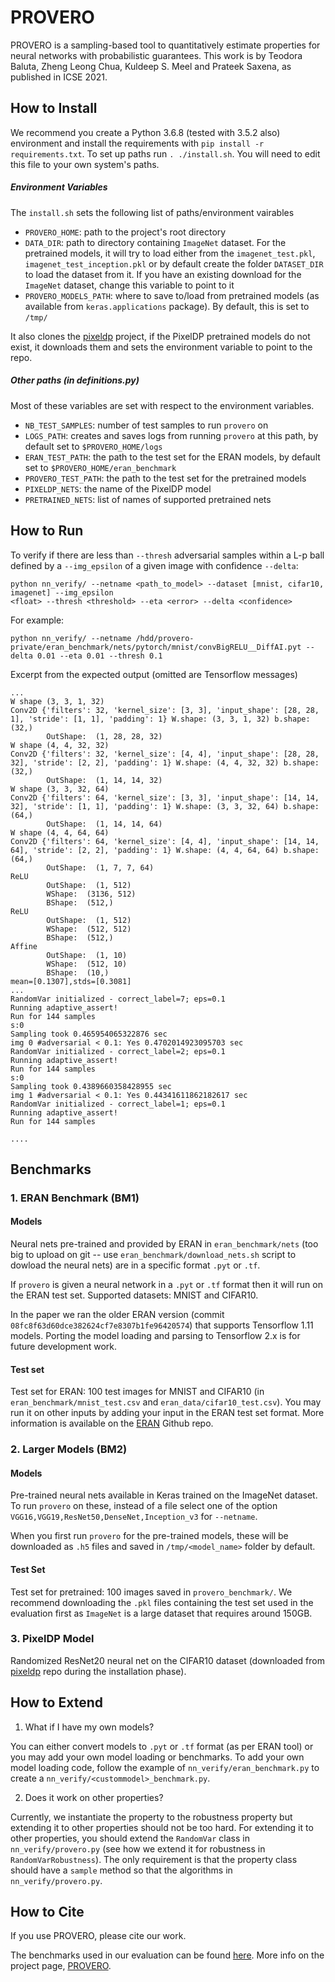 # PROVERO

PROVERO is a sampling-based tool to quantitatively estimate properties for neural networks with
probabilistic guarantees.  This work is by Teodora Baluta, Zheng Leong Chua, Kuldeep S. Meel and Prateek Saxena, as published in ICSE 2021. 


How to Install
--------------

We recommend you create a Python 3.6.8 (tested with 3.5.2 also) environment and install the requirements with `pip install -r
requirements.txt`. To set up paths run `. ./install.sh`. You will need to edit this file to your own system's paths.

##### Environment Variables

The `install.sh` sets the following list of paths/environment vairables

- `PROVERO_HOME`: path to the project's root directory
- `DATA_DIR`: path to directory containing `ImageNet` dataset. For the pretrained models, it will try to load either from the `imagenet_test.pkl`, `imagenet_test_inception.pkl` or by default create the folder `DATASET_DIR` to load the dataset from it. If you have an existing download for the `ImageNet` dataset, change this variable to point to it  
- `PROVERO_MODELS_PATH`: where to save to/load from pretrained models (as available from `keras.applications` package). By default, this is set to `/tmp/`

It also clones the [pixeldp](https://github.com/columbia/pixeldp) project, if the PixelDP pretrained models do not exist, it downloads them and sets the environment variable to point to the repo.

##### Other paths (in definitions.py)
Most of these variables are set with respect to the environment variables.
- `NB_TEST_SAMPLES`: number of test samples to run `provero` on
- `LOGS_PATH`: creates and saves logs from running `provero` at this path, by default set to `$PROVERO_HOME/logs`
- `ERAN_TEST_PATH`: the path to the test set for the ERAN models, by default set to `$PROVERO_HOME/eran_benchmark`
- `PROVERO_TEST_PATH`: the path to the test set for the pretrained models
- `PIXELDP_NETS`: the name of the PixelDP model
- `PRETRAINED_NETS`: list of names of supported pretrained nets 

How to Run
----------

To verify if there are less than `--thresh` adversarial samples within a L-p ball defined by a `--img_epsilon` of a given image with confidence `--delta`:

```
python nn_verify/ --netname <path_to_model> --dataset [mnist, cifar10, imagenet] --img_epsilon
<float> --thresh <threshold> --eta <error> --delta <confidence>
```
For example:

```
python nn_verify/ --netname /hdd/provero-private/eran_benchmark/nets/pytorch/mnist/convBigRELU__DiffAI.pyt --delta 0.01 --eta 0.01 --thresh 0.1
```

Excerpt from the expected output (omitted are Tensorflow messages)
```
...
W shape (3, 3, 1, 32)
Conv2D {'filters': 32, 'kernel_size': [3, 3], 'input_shape': [28, 28, 1], 'stride': [1, 1], 'padding': 1} W.shape: (3, 3, 1, 32) b.shape: (32,)
        OutShape:  (1, 28, 28, 32)
W shape (4, 4, 32, 32)
Conv2D {'filters': 32, 'kernel_size': [4, 4], 'input_shape': [28, 28, 32], 'stride': [2, 2], 'padding': 1} W.shape: (4, 4, 32, 32) b.shape: (32,)
        OutShape:  (1, 14, 14, 32)
W shape (3, 3, 32, 64)
Conv2D {'filters': 64, 'kernel_size': [3, 3], 'input_shape': [14, 14, 32], 'stride': [1, 1], 'padding': 1} W.shape: (3, 3, 32, 64) b.shape: (64,)
        OutShape:  (1, 14, 14, 64)
W shape (4, 4, 64, 64)
Conv2D {'filters': 64, 'kernel_size': [4, 4], 'input_shape': [14, 14, 64], 'stride': [2, 2], 'padding': 1} W.shape: (4, 4, 64, 64) b.shape: (64,)
        OutShape:  (1, 7, 7, 64)
ReLU
        OutShape:  (1, 512)
        WShape:  (3136, 512)
        BShape:  (512,)
ReLU
        OutShape:  (1, 512)
        WShape:  (512, 512)
        BShape:  (512,)
Affine
        OutShape:  (1, 10)
        WShape:  (512, 10)
        BShape:  (10,)
mean=[0.1307],stds=[0.3081]
...
RandomVar initialized - correct_label=7; eps=0.1
Running adaptive_assert!
Run for 144 samples
s:0
Sampling took 0.465954065322876 sec
img 0 #adversarial < 0.1: Yes 0.4702014923095703 sec
RandomVar initialized - correct_label=2; eps=0.1
Running adaptive_assert!
Run for 144 samples
s:0
Sampling took 0.4389660358428955 sec
img 1 #adversarial < 0.1: Yes 0.44341611862182617 sec
RandomVar initialized - correct_label=1; eps=0.1
Running adaptive_assert!
Run for 144 samples

....

```


Benchmarks
----------

### 1. ERAN Benchmark (BM1)

#### Models
Neural nets pre-trained and provided by ERAN in `eran_benchmark/nets` (too big to upload on git -- use `eran_benchmark/download_nets.sh` script to dowload the neural nets) are in a specific format `.pyt` or `.tf`.

If `provero` is given a neural network in a `.pyt` or `.tf` format then it will run on the ERAN test set.
Supported datasets: MNIST and CIFAR10.

In the paper we ran the older ERAN version (commit `08fc8f63d60dce382624cf7e8307b1fe96420574`) that supports Tensorflow 1.11 models. Porting the model loading and parsing to Tensorflow 2.x is for future development work. 

#### Test set
Test set for ERAN: 100 test images for MNIST and CIFAR10 (in `eran_benchmark/mnist_test.csv` and `eran_data/cifar10_test.csv`). You may run it on other inputs by adding your input in the ERAN test set format. More information is available on the [ERAN](https://github.com/eth-sri/eran) Github repo.


### 2.  Larger Models (BM2)

#### Models

Pre-trained neural nets available in Keras trained on the ImageNet dataset. To run `provero` on these, instead of a file select one of the option `VGG16,VGG19,ResNet50,DenseNet,Inception_v3` for `--netname`.

When you first run `provero` for the pre-trained models, these will be downloaded as `.h5` files and saved in `/tmp/<model_name>` folder by default.

#### Test Set
Test set for pretrained: 100 images saved in `provero_benchmark/`. We recommend downloading the `.pkl` files containing the test set used in the evaluation first as `ImageNet` is a large dataset that requires around 150GB.


### 3. PixelDP Model

Randomized ResNet20 neural net on the CIFAR10 dataset (downloaded from [pixeldp](https://github.com/columbia/pixeldp) repo during the installation phase).

How to Extend
-------------

1) What if I have my own models?

You can either convert models to `.pyt` or `.tf` format (as per ERAN tool) or you may add your own model loading or benchmarks. To add your own model loading code, follow the example of `nn_verify/eran_benchmark.py` to create a `nn_verify/<custommodel>_benchmark.py`.

2) Does it work on other properties?

Currently, we instantiate the property to the robustness property but extending it to other properties should not be too hard. For extending it to other properties, you should extend the `RandomVar` class in `nn_verify/provero.py` (see how we extend it for robustness in `RandomVarRobustness`). The only requirement is that the property class should have a `sample` method so that the algorithms in `nn_verify/provero.py`.


How to Cite
-----------
If you use PROVERO, please cite our work.

The benchmarks used in our evaluation can be found [here](TODO). More info on the project page, [PROVERO](https://teobaluta.github.io/PROVERO/).
